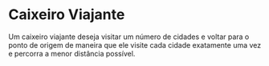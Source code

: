 # Caixeiro Viajante
  Um caixeiro viajante deseja visitar um número de cidades e voltar para o ponto de origem de maneira que ele visite cada cidade exatamente uma vez e percorra a menor distância possível.
